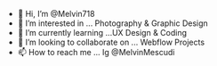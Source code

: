 - 👋 Hi, I’m @Melvin718
- 👀 I’m interested in ... Photography & Graphic Design
- 🌱 I’m currently learning ...UX Design & Coding
- 💞️ I’m looking to collaborate on ... Webflow Projects
- 📫 How to reach me ... Ig @MelvinMescudi

<!---
Melvin718/Melvin718 is a ✨ special ✨ repository because its `README.md` (this file) appears on your GitHub profile.
You can click the Preview link to take a look at your changes.
--->
